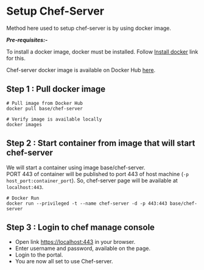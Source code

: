 # Setup Chef-Server

Method here used to setup chef-server is by using docker image.

***Pre-requisites:-***

To install a docker image, docker must be installed. Follow [Install docker](../docker/install_docker) link for this.

Chef-server docker image is available on Docker Hub [here](https://registry.hub.docker.com/r/base/chef-server/).

## Step 1 : Pull docker image

```shell
# Pull image from Docker Hub
docker pull base/chef-server

# Verify image is available locally
docker images
```

## Step 2 : Start container from image that will start chef-server

We will start a container using image base/chef-server.  
PORT 443 of container will be published to port 443 of host machine (`-p host_port:container_port`). So, chef-server page will be available at `localhost:443`.  

```shell
# Docker Run
docker run --privileged -t --name chef-server -d -p 443:443 base/chef-server
```

## Step 3 : Login to chef manage console

- Open link <https://localhost:443> in your browser.
- Enter username and password, available on the page.
- Login to the portal.
- You are now all set to use Chef-server.
